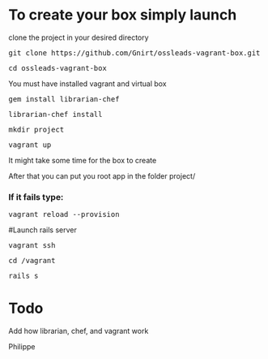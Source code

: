 # To create your box simply launch

clone the project in your desired directory
<pre>git clone https://github.com/Gnirt/ossleads-vagrant-box.git</pre>
<pre>cd ossleads-vagrant-box</pre>
You must have installed vagrant and virtual box
<pre>gem install librarian-chef</pre>
<pre>librarian-chef install</pre>
<pre>mkdir project</pre>
<pre>vagrant up</pre>
It might take some time for the box to create

After that you can put you root app in the folder project/

### If it fails type:
<pre>vagrant reload --provision</pre>

#Launch rails server
<pre>vagrant ssh</pre>
<pre>cd /vagrant</pre>
<pre>rails s</pre>

# Todo
Add how librarian, chef, and vagrant work

Philippe
